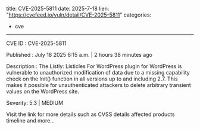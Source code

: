 
title: CVE-2025-5811
date: 2025-7-18
lien: "https://cvefeed.io/vuln/detail/CVE-2025-5811"
categories:
  - cve
---

CVE ID : CVE-2025-5811

Published :  July 18
2025
6:15 a.m. | 2 hours
38 minutes ago

Description : The Listly: Listicles For WordPress plugin for WordPress is vulnerable to unauthorized modification of data due to a missing capability check on the Init() function in all versions up to
and including
2.7. This makes it possible for unauthenticated attackers to delete arbitrary transient values on the WordPress site.

Severity: 5.3 | MEDIUM

Visit the link for more details
such as CVSS details
affected products
timeline
and more...
